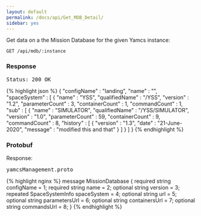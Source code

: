 ```yaml
---
layout: default
permalink: /docs/api/Get_MDB_Detail/
sidebar: yes
---
```


Get data on a the Mission Database for the given Yamcs instance:

    GET /api/mdb/:instance


### Response

<pre class="header">Status: 200 OK</pre>
{% highlight json %}
{
  "configName" : "landing",
  "name" : "",
  "spaceSystem" : [ {
    "name" : "YSS",
    "qualifiedName" : "/YSS",
    "version" : "1.2",
    "parameterCount" : 3,
    "containerCount" : 1,
    "commandCount" : 1,
    "sub" : [ {
      "name" : "SIMULATOR",
      "qualifiedName" : "/YSS/SIMULATOR",
      "version" : "1.0",
      "parameterCount" : 59,
      "containerCount" : 9,
      "commandCount" : 8,
      "history" : [ {
        "version" : "1.3",
        "date" : "21-June-2020",
        "message" : "modified this and that"
      } ]
    } ]
}
{% endhighlight %}

### Protobuf

Response:

<pre class="r header">yamcsManagement.proto</pre>
{% highlight nginx %}
message MissionDatabase {
  required string configName = 1;
  required string name = 2;
  optional string version = 3;
  repeated SpaceSystemInfo spaceSystem = 4;
  optional string url = 5;
  optional string parametersUrl = 6;
  optional string containersUrl = 7;
  optional string commandsUrl = 8;
}
{% endhighlight %}
